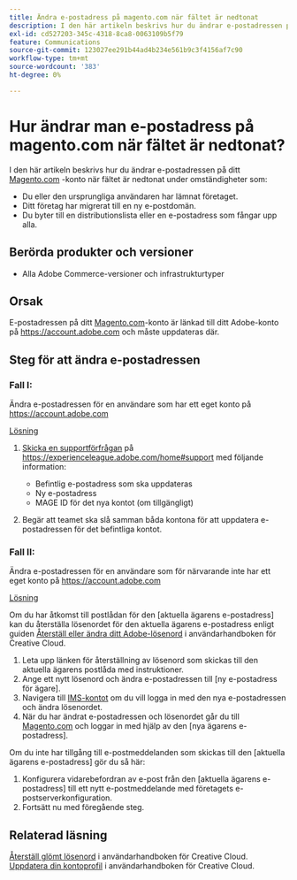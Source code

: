 ```yaml
---
title: Ändra e-postadress på magento.com när fältet är nedtonat
description: I den här artikeln beskrivs hur du ändrar e-postadressen på ditt [Magento.com](https://account.magento.com)-konto när fältet är nedtonat.
exl-id: cd527203-345c-4318-8ca8-0063109b5f79
feature: Communications
source-git-commit: 123027ee291b44ad4b234e561b9c3f4156af7c90
workflow-type: tm+mt
source-wordcount: '383'
ht-degree: 0%

---
```


# Hur ändrar man e-postadress på magento.com när fältet är nedtonat?

I den här artikeln beskrivs hur du ändrar e-postadressen på ditt [Magento.com](https://account.magento.com) -konto när fältet är nedtonat under omständigheter som:

* Du eller den ursprungliga användaren har lämnat företaget.
* Ditt företag har migrerat till en ny e-postdomän.
* Du byter till en distributionslista eller en e-postadress som fångar upp alla.

## Berörda produkter och versioner

* Alla Adobe Commerce-versioner och infrastrukturtyper

## Orsak

E-postadressen på ditt [Magento.com](https://account.magento.com)-konto är länkad till ditt Adobe-konto på <https://account.adobe.com> och måste uppdateras där.

## Steg för att ändra e-postadressen

### Fall I:

Ändra e-postadressen för en användare som har ett eget konto på <https://account.adobe.com>

<u>Lösning</u>

1. [Skicka en supportförfrågan](https://experienceleague.adobe.com/home#support) på https://experienceleague.adobe.com/home#support med följande information:

   * Befintlig e-postadress som ska uppdateras
   * Ny e-postadress
   * MAGE ID för det nya kontot (om tillgängligt)

1. Begär att teamet ska slå samman båda kontona för att uppdatera e-postadressen för det befintliga kontot.

### Fall II:

Ändra e-postadressen för en användare som för närvarande inte har ett eget konto på <https://account.adobe.com>

<u>Lösning</u>

Om du har åtkomst till postlådan för den [aktuella ägarens e-postadress] kan du återställa lösenordet för den aktuella ägarens e-postadress enligt guiden [Återställ eller ändra ditt Adobe-lösenord](https://helpx.adobe.com/manage-account/using/change-or-reset-password.html) i användarhandboken för Creative Cloud.

1. Leta upp länken för återställning av lösenord som skickas till den aktuella ägarens postlåda med instruktioner.
1. Ange ett nytt lösenord och ändra e-postadressen till [ny e-postadress för ägare].
1. Navigera till [IMS-kontot](https://account.adobe.com/) om du vill logga in med den nya e-postadressen och ändra lösenordet.
1. När du har ändrat e-postadressen och lösenordet går du till [Magento.com](https://account.magento.com) och loggar in med hjälp av den [nya ägarens e-postadress].

Om du inte har tillgång till e-postmeddelanden som skickas till den [aktuella ägarens e-postadress] gör du så här:

1. Konfigurera vidarebefordran av e-post från den [aktuella ägarens e-postadress] till ett nytt e-postmeddelande med företagets e-postserverkonfiguration.
1. Fortsätt nu med föregående steg.

## Relaterad läsning

[Återställ glömt lösenord](https://helpx.adobe.com/manage-account/using/change-or-reset-password.html) i användarhandboken för Creative Cloud.
[Uppdatera din kontoprofil](https://helpx.adobe.com/manage-account/using/edit-adobe-account-personal-profile.html) i användarhandboken för Creative Cloud.
